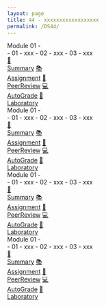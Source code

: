 ```yaml
---
layout: page
title: 44 - xxxxxxxxxxxxxxxxxx
permalink: /DS44/
---
```


<div class="row"><div class="btn text" markdown="1">
<div class="btn name">Module 01 - </div>
- 01 - xxx
- 02 - xxx
- 03 - xxx
<div class="row" style="grid-template-columns: 1fr 1fr 1fr 1fr 1fr 1fr;">
  <a href="/01-MSDS/DS01/M1/" class="btn box2">🎯<br>Summary</a>
  <a href="//" class="btn box2">📚<br>Assignment</a>
  <a href="//" class="btn box2">🚀<br>PeerReview</a>
  <a href="//" class="btn box2">💻️<br>AutoGrade</a>
  <a href="//" class="btn box2">🔔<br>Laboratory</a>
</div></div></div>

<div class="row"><div class="btn text" markdown="1">
<div class="btn name">Module 01 - </div>
- 01 - xxx
- 02 - xxx
- 03 - xxx
<div class="row" style="grid-template-columns: 1fr 1fr 1fr 1fr 1fr 1fr;">
  <a href="/01-MSDS/DS01/M2/" class="btn box2">🎯<br>Summary</a>
  <a href="//" class="btn box2">📚<br>Assignment</a>
  <a href="//" class="btn box2">🚀<br>PeerReview</a>
  <a href="//" class="btn box2">💻️<br>AutoGrade</a>
  <a href="//" class="btn box2">🔔<br>Laboratory</a>
</div></div></div>

<div class="row"><div class="btn text" markdown="1">
<div class="btn name">Module 01 - </div>
- 01 - xxx
- 02 - xxx
- 03 - xxx
<div class="row" style="grid-template-columns: 1fr 1fr 1fr 1fr 1fr 1fr;">
  <a href="/01-MSDS/DS01/M3/" class="btn box2">🎯<br>Summary</a>
  <a href="//" class="btn box2">📚<br>Assignment</a>
  <a href="//" class="btn box2">🚀<br>PeerReview</a>
  <a href="//" class="btn box2">💻️<br>AutoGrade</a>
  <a href="//" class="btn box2">🔔<br>Laboratory</a>
</div></div></div>

<div class="row"><div class="btn text" markdown="1">
<div class="btn name">Module 01 - </div>
- 01 - xxx
- 02 - xxx
- 03 - xxx
<div class="row" style="grid-template-columns: 1fr 1fr 1fr 1fr 1fr 1fr;">
  <a href="/01-MSDS/DS01/M4/" class="btn box2">🎯<br>Summary</a>
  <a href="//" class="btn box2">📚<br>Assignment</a>
  <a href="//" class="btn box2">🚀<br>PeerReview</a>
  <a href="//" class="btn box2">💻️<br>AutoGrade</a>
  <a href="//" class="btn box2">🔔<br>Laboratory</a>
</div></div></div>
